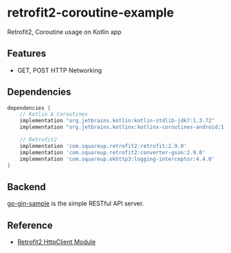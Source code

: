 # retrofit2-coroutine-example
Retrofit2, Coroutine usage on Kotlin app

## Features

- GET, POST HTTP Networking

## Dependencies

```groovy
dependencies {
    // Kotlin & Coroutines
    implementation "org.jetbrains.kotlin:kotlin-stdlib-jdk7:1.3.72"
    implementation "org.jetbrains.kotlinx:kotlinx-coroutines-android:1.3.7"

    // Retrofit2
    implementation 'com.squareup.retrofit2:retrofit:2.9.0'
    implementation 'com.squareup.retrofit2:converter-gson:2.9.0'
    implementation 'com.squareup.okhttp3:logging-interceptor:4.4.0'    
}
```

## Backend

[go-gin-sample](https://github.com/coolishbee/go-gin-sample) is the simple RESTful API server.

## Reference

- [Retrofit2 HttpClient Module](https://gist.github.com/soulduse/b832152e42b893581f7736f4524f3dcd)